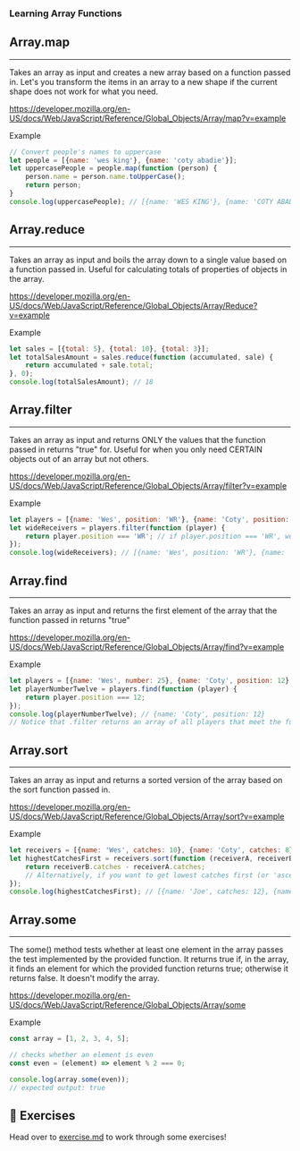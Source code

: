 ### Learning Array Functions

## Array.map 
---
Takes an array as input and creates a new array based on a function passed in.  Let's you transform the items in an array to a new shape if the current shape does not work for what you need.

https://developer.mozilla.org/en-US/docs/Web/JavaScript/Reference/Global_Objects/Array/map?v=example

Example
```js
// Convert people's names to uppercase
let people = [{name: 'wes king'}, {name: 'coty abadie'}];
let uppercasePeople = people.map(function (person) {
    person.name = person.name.toUpperCase();
    return person;
}
console.log(uppercasePeople); // [{name: 'WES KING'}, {name: 'COTY ABADIE'}]

```
## Array.reduce 
---
Takes an array as input and boils the array down to a single value based on a function passed in.  Useful for calculating totals of properties of objects in the array.

https://developer.mozilla.org/en-US/docs/Web/JavaScript/Reference/Global_Objects/Array/Reduce?v=example

Example
```js
let sales = [{total: 5}, {total: 10}, {total: 3}];
let totalSalesAmount = sales.reduce(function (accumulated, sale) {
    return accumulated + sale.total;
}, 0);
console.log(totalSalesAmount); // 18

```
## Array.filter  
---
Takes an array as input and returns ONLY the values that the function passed in returns "true" for.  Useful for when you only need CERTAIN objects out of an array but not others.

https://developer.mozilla.org/en-US/docs/Web/JavaScript/Reference/Global_Objects/Array/filter?v=example

Example
```js
let players = [{name: 'Wes', position: 'WR'}, {name: 'Coty', position: 'QB'}, {name: 'Joe', position: 'WR'}];
let wideReceivers = players.filter(function (player) {
    return player.position === 'WR'; // if player.position === 'WR', we use that player for the filtered list
});
console.log(wideReceivers); // [{name: 'Wes', position: 'WR'}, {name: 'Joe', position: 'WR'}]

```
## Array.find 
---
Takes an array as input and returns the first element of the array that the function passed in returns "true" 

https://developer.mozilla.org/en-US/docs/Web/JavaScript/Reference/Global_Objects/Array/find?v=example

Example
```js
let players = [{name: 'Wes', number: 25}, {name: 'Coty', position: 12}, {name: 'Joe', position: 7}];
let playerNumberTwelve = players.find(function (player) {
    return player.position === 12;
});
console.log(playerNumberTwelve); // {name: 'Coty', position: 12}
// Notice that .filter returns an array of all players that meet the function, .find only returns the first player that does!

```
## Array.sort 
---
Takes an array as input and returns a sorted version of the array based on the sort function passed in.

https://developer.mozilla.org/en-US/docs/Web/JavaScript/Reference/Global_Objects/Array/sort?v=example

Example
```js
let receivers = [{name: 'Wes', catches: 10}, {name: 'Coty', catches: 8}, {name: 'Joe', catches: 12}];
let highestCatchesFirst = receivers.sort(function (receiverA, receiverB) {
    return receiverB.catches - receiverA.catches;
    // Alternatively, if you want to get lowest catches first (or 'ascending' values) use receiverA.catches - receiverB.catches
});
console.log(highestCatchesFirst); // [{name: 'Joe', catches: 12}, {name: 'Wes', catches: 10}, {name: 'Coty', catches: 8}]

```
## Array.some 
---
The some() method tests whether at least one element in the array passes the test implemented by the provided function. It returns true if, in the array, it finds an element for which the provided function returns true; otherwise it returns false. It doesn't modify the array.

https://developer.mozilla.org/en-US/docs/Web/JavaScript/Reference/Global_Objects/Array/some

Example
```js
const array = [1, 2, 3, 4, 5];

// checks whether an element is even
const even = (element) => element % 2 === 0;

console.log(array.some(even));
// expected output: true

```

## 💪 Exercises
Head over to [exercise.md](./exercise.md) to work through some exercises!